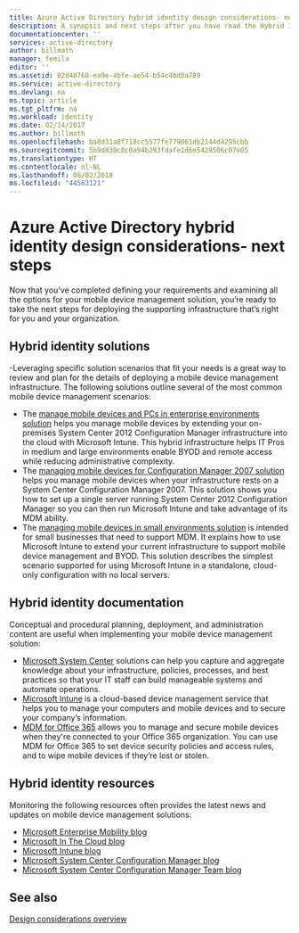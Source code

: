 ```yaml
---
title: Azure Active Directory hybrid identity design considerations- next steps| Microsoft Docs
description: A synopsis and next steps after you have read the Hybrid Identity design considerations guide
documentationcenter: ''
services: active-directory
author: billmath
manager: femila
editor: ''
ms.assetid: 02d48768-ea9e-4bfe-ae54-b54c4bd0a789
ms.service: active-directory
ms.devlang: na
ms.topic: article
ms.tgt_pltfrm: na
ms.workload: identity
ms.date: 02/14/2017
ms.author: billmath
ms.openlocfilehash: ba0d31a8f718cc5577fe779061db2144d4295cbb
ms.sourcegitcommit: 5b9d839c0c0a94b293fdafe1d6e5429506c07e05
ms.translationtype: HT
ms.contentlocale: nl-NL
ms.lasthandoff: 08/02/2018
ms.locfileid: "44563121"
---
```

# <a name="azure-active-directory-hybrid-identity-design-considerations--next-steps"></a>Azure Active Directory hybrid identity design considerations- next steps
Now that you’ve completed defining your requirements and examining all the options for your mobile device management solution, you’re ready to take the next steps for deploying the supporting infrastructure that’s right for you and your organization.

## <a name="hybrid-identity-solutions"></a>Hybrid identity solutions
-Leveraging specific solution scenarios that fit your needs is a great way to review and plan for the details of deploying a mobile device management infrastructure. The following solutions outline several of the most common mobile device management scenarios:

* The [manage mobile devices and PCs in enterprise environments solution](https://technet.microsoft.com/library/dn582037.aspx) helps you manage mobile devices by extending your on-premises System Center 2012 Configuration Manager infrastructure into the cloud with Microsoft Intune. This hybrid infrastructure helps IT Pros in medium and large environments enable BYOD and remote access while reducing administrative complexity.
* The [managing mobile devices for Configuration Manager 2007 solution](https://technet.microsoft.com/library/dn508400.aspx) helps you manage mobile devices when your infrastructure rests on a System Center Configuration Manager 2007. This solution shows you how to set up a single server running System Center 2012 Configuration Manager so you can then run Microsoft Intune and take advantage of its MDM ability.
* The [managing mobile devices in small environments solution](https://technet.microsoft.com/library/dn715906.aspx) is intended for small businesses that need to support MDM. It explains how to use Microsoft Intune to extend your current infrastructure to support mobile device management and BYOD. This solution describes the simplest scenario supported for using Microsoft Intune in a standalone, cloud-only configuration with no local servers.

## <a name="hybrid-identity-documentation"></a>Hybrid identity documentation
Conceptual and procedural planning, deployment, and administration content are useful when implementing your mobile device management solution:

* [Microsoft System Center](https://technet.microsoft.com/library/cc507089.aspx) solutions can help you capture and aggregate knowledge about your infrastructure, policies, processes, and best practices so that your IT staff can build manageable systems and automate operations.
* [Microsoft Intune](https://technet.microsoft.com/library/jj676587.aspx) is a cloud-based device management service that helps you to manage your computers and mobile devices and to secure your company’s information.
* [MDM for Office 365](https://technet.microsoft.com/library/ms.o365.cc.devicepolicy.aspx) allows you to manage and secure mobile devices when they're connected to your Office 365 organization. You can use MDM for Office 365 to set device security policies and access rules, and to wipe mobile devices if they’re lost or stolen.

## <a name="hybrid-identity-resources"></a>Hybrid identity resources
Monitoring the following resources often provides the latest news and updates on mobile device management solutions:

* [Microsoft Enterprise Mobility blog](http://blogs.technet.com/b/enterprisemobility/)
* [Microsoft In The Cloud blog](http://blogs.technet.com/b/in_the_cloud/)
* [Microsoft Intune blog](http://blogs.technet.com/b/microsoftintune/)
* [Microsoft System Center Configuration Manager blog](http://blogs.technet.com/b/configurationmgr/)
* [Microsoft System Center Configuration Manager Team blog](http://blogs.technet.com/b/configmgrteam/)

## <a name="see-also"></a>See also
[Design considerations overview](active-directory-hybrid-identity-design-considerations-overview.md)

